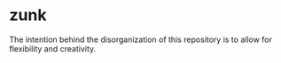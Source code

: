 # zunk
The intention behind the disorganization of this repository is to allow for flexibility and creativity.
